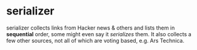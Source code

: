 # serializer

serializer collects links from Hacker news & others and lists them in
**sequential** order, some might even say it *serializes* them. It also
collects a few other sources, not all of which are voting based, e.g. Ars
Technica.
